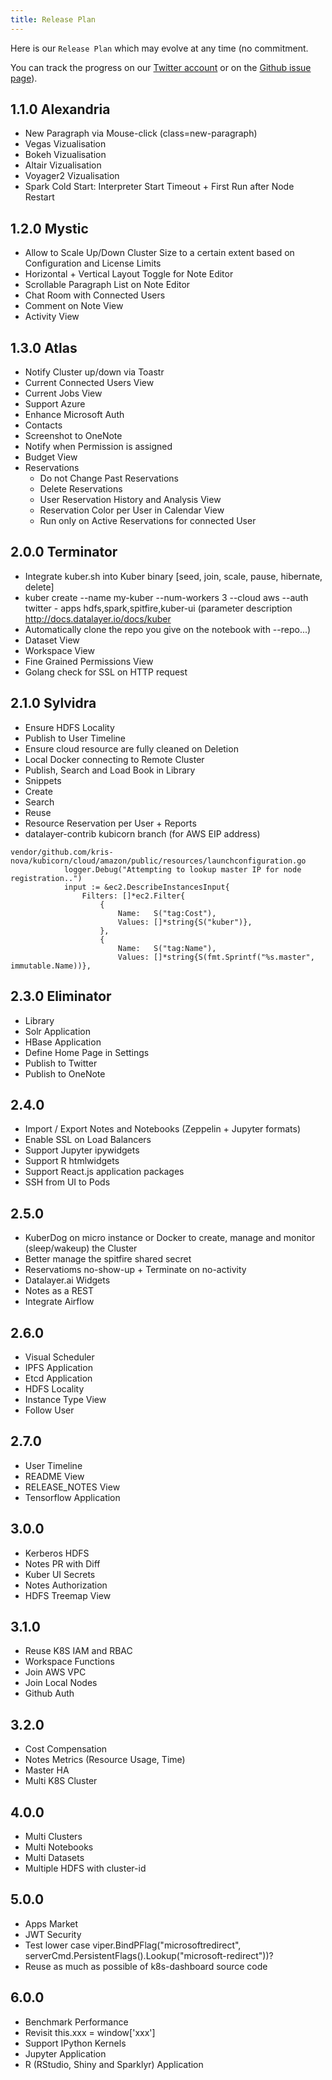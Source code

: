 ```yaml
---
title: Release Plan
---
```


Here is our `Release Plan` which may evolve at any time (no commitment.

You can track the progress on our [Twitter account](https://twitter.com/datalayerio) or on the [Github issue page](https://github.com/datalayer/datalayer/issues)).

## 1.1.0 Alexandria

+ New Paragraph via Mouse-click (class=new-paragraph)
+ Vegas Vizualisation
+ Bokeh Vizualisation
+ Altair Vizualisation
+ Voyager2 Vizualisation
+ Spark Cold Start: Interpreter Start Timeout + First Run after Node Restart

## 1.2.0 Mystic

+ Allow to Scale Up/Down Cluster Size to a certain extent based on Configuration and License Limits
+ Horizontal + Vertical Layout Toggle for Note Editor
+ Scrollable Paragraph List on Note Editor
+ Chat Room with Connected Users
+ Comment on Note View
+ Activity View

## 1.3.0 Atlas

+ Notify Cluster up/down via Toastr
+ Current Connected Users View
+ Current Jobs View
+ Support Azure
+ Enhance Microsoft Auth
 + Contacts
 + Screenshot to OneNote
+ Notify when Permission is assigned
+ Budget View
+ Reservations
  + Do not Change Past Reservations
  + Delete Reservations
  + User Reservation History and Analysis View
  + Reservation Color per User in Calendar View
  + Run only on Active Reservations for connected User

## 2.0.0 Terminator

+ Integrate kuber.sh into Kuber binary [seed, join, scale, pause, hibernate, delete]
+ kuber create --name my-kuber --num-workers 3 --cloud aws --auth twitter - apps hdfs,spark,spitfire,kuber-ui (parameter description http://docs.datalayer.io/docs/kuber 
+ Automatically clone the repo you give on the notebook with --repo...)
+ Dataset View
+ Workspace View
+ Fine Grained Permissions View
+ Golang check for SSL on HTTP request

## 2.1.0 Sylvidra

+ Ensure HDFS Locality
+ Publish to User Timeline
+ Ensure cloud resource are fully cleaned on Deletion
+ Local Docker connecting to Remote Cluster
+ Publish, Search and Load Book in Library
+ Snippets
 + Create
 + Search
 + Reuse
+ Resource Reservation per User + Reports
+ datalayer-contrib kubicorn branch (for AWS EIP address)
```
vendor/github.com/kris-nova/kubicorn/cloud/amazon/public/resources/launchconfiguration.go 			
            logger.Debug("Attempting to lookup master IP for node registration..")
 			input := &ec2.DescribeInstancesInput{
 				Filters: []*ec2.Filter{
					{
						Name:   S("tag:Cost"),
						Values: []*string{S("kuber")},
					},
 					{
 						Name:   S("tag:Name"),
 						Values: []*string{S(fmt.Sprintf("%s.master", immutable.Name))},
```

## 2.3.0 Eliminator

+ Library
 + Solr Application
 + HBase Application
+ Define Home Page in Settings
+ Publish to Twitter
+ Publish to OneNote

## 2.4.0

+ Import / Export Notes and Notebooks (Zeppelin + Jupyter formats)
+ Enable SSL on Load Balancers
+ Support Jupyter ipywidgets
+ Support R htmlwidgets
+ Support React.js application packages
+ SSH from UI to Pods

## 2.5.0

+ KuberDog on micro instance or Docker to create, manage and monitor (sleep/wakeup) the Cluster
+ Better manage the spitfire shared secret
+ Reservatioms no-show-up + Terminate on no-activity
+ Datalayer.ai Widgets
+ Notes as a REST
+ Integrate Airflow

## 2.6.0

+ Visual Scheduler
+ IPFS Application
+ Etcd Application
+ HDFS Locality
+ Instance Type View
+ Follow User

## 2.7.0

+ User Timeline
+ README View
+ RELEASE_NOTES View
+ Tensorflow Application

## 3.0.0

+ Kerberos HDFS
+ Notes PR with Diff
+ Kuber UI Secrets
+ Notes Authorization
+ HDFS Treemap View

## 3.1.0

+ Reuse K8S IAM and RBAC
+ Workspace Functions
+ Join AWS VPC
+ Join Local Nodes
+ Github Auth

## 3.2.0

+ Cost Compensation
+ Notes Metrics (Resource Usage, Time)
+ Master HA
+ Multi K8S Cluster

## 4.0.0

+ Multi Clusters
+ Multi Notebooks
+ Multi Datasets
+ Multiple HDFS with cluster-id

## 5.0.0

+ Apps Market
+ JWT Security
+ Test lower case viper.BindPFlag("microsoftredirect", serverCmd.PersistentFlags().Lookup("microsoft-redirect"))? 
+ Reuse as much as possible of k8s-dashboard source code

## 6.0.0

+ Benchmark Performance
+ Revisit this.xxx = window['xxx']
+ Support IPython Kernels
+ Jupyter Application
+ R (RStudio, Shiny and Sparklyr) Application
